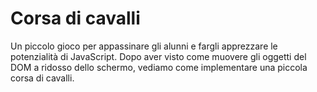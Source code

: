 # Corsa di cavalli
Un piccolo gioco per appassinare gli alunni e fargli apprezzare le potenzialità di JavaScript. Dopo aver visto come muovere gli oggetti del DOM a ridosso dello schermo, vediamo come implementare una piccola corsa di cavalli.
